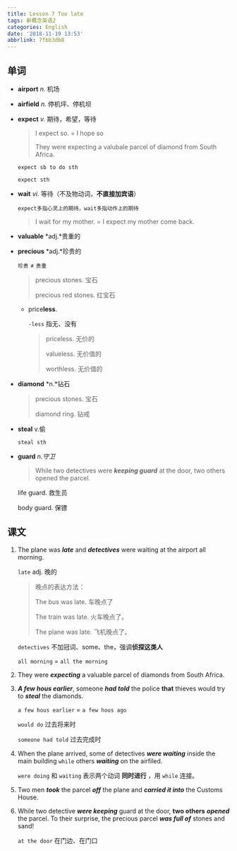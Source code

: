 ```yaml
---
title: Lesson 7 Too late
tags: 新概念英语2
categories: English
date: '2018-11-19 13:53'
abbrlink: 7fbb3db8
---
```


## 单词

- **airport** *n.* 机场

- **airfield**  *n.* 停机坪、停机坝

- **expect** *v.* 期待，希望，等待 

  > I expect so. = I hope so
  >
  > They were expecting a valubale parcel of diamond from South Africa.

  `expect sb to do sth`

  `expect sth`

<!--more-->

- **wait** *vi*. 等待（不及物动词，**不直接加宾语**）

  `expect多指心灵上的期待，wait多指动作上的期待`

  > I wait for my mother. = I expect my mother come back.

- **valuable**  *adj.*贵重的

- **precious** *adj.*珍贵的

  `珍贵` ≠ `贵重`

  > precious stones. 宝石
  >
  > precious red stones. 红宝石

  - price**less**. 

    `-less` 指无、没有

    > priceless. 无价的
    >
    > valueless. 无价值的
    >
    > worthless. 无价值的



- **diamond** *n.*钻石

  > precious stones. 宝石
  >
  > diamond ring. 钻戒

- **steal** v.偷

  `steal sth`

- **guard** *n.守卫*

  > While two detectives were ***keeping guard*** at the door, two others opened the parcel.

  life guard. 救生员

  body guard. 保镖



## 课文

1. The plane was ***late*** and ***detectives*** were waiting at the airport all morning. 

   `late`  adj. 晚的

   > 晚点的表达方法：
   >
   > The bus was late. 车晚点了
   >
   > The train was late. 火车晚点了。
   >
   > The plane was late. 飞机晚点了。

   `detectives` 不加冠词、some、the，强调**侦探这类人**

   `all morning` = `all the morning`


2. They were ***expecting*** a valuable parcel of diamonds from South Africa.

3. ***A few hous earlier***, someone ***had told*** the police **that** thieves would try to ***steal*** the diamonds. 

   `a few hous earlier` = `a few hous ago`

   `would do` 过去将来时

   `someone had told` 过去完成时


4. When the plane arrived, some of detectives ***were waiting*** inside the main building `while` others ***waiting*** on the airfiled. 

   `were doing` 和 `waiting` 表示两个动词 **同时进行** ，用 `while` 连接。

5. Two men ***took*** the parcel ***off*** the plane and ***carried it into*** the Customs House. 

6. While two detective ***were keeping*** guard at the door, **two others** ***opened*** the parcel. To their surprise, the precious parcel ***was full of*** stones and sand!

   `at the door` 在门边、在门口
